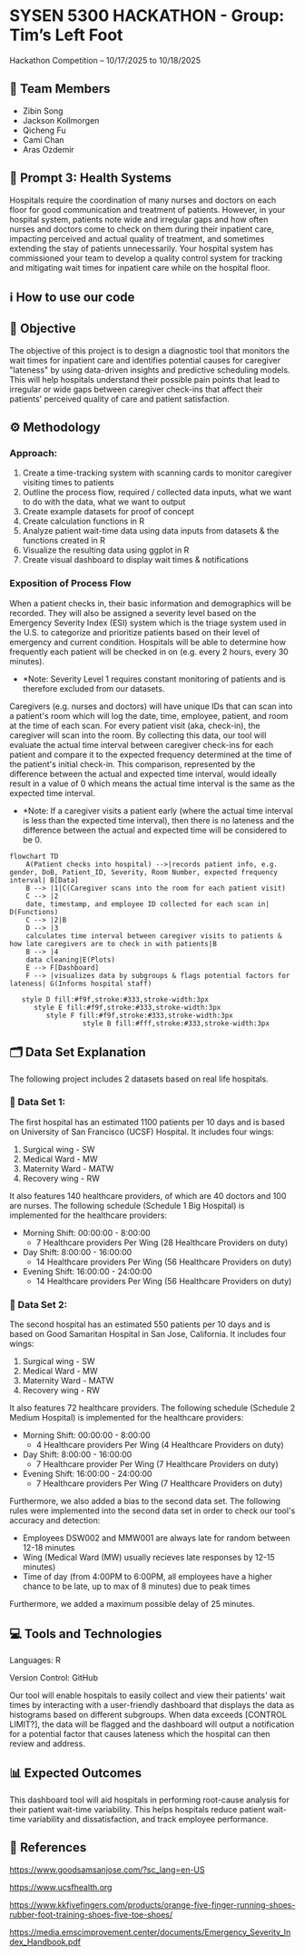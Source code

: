 # SYSEN 5300 HACKATHON - Group: Tim’s Left Foot

Hackathon Competition – 10/17/2025 to 10/18/2025

## 🧠 Team Members

- Zibin Song
- Jackson Kollmorgen
- Qicheng Fu
- Cami Chan
- Aras Ozdemir


## 🧩 Prompt 3: Health Systems

Hospitals require the coordination of many nurses and doctors on each floor for good communication and treatment of patients. However, in your hospital system, patients note wide and irregular gaps and how often nurses and doctors come to check on them during their inpatient care, impacting perceived and actual quality of treatment, and sometimes extending the stay of patients unnecessarily. Your hospital system has commissioned your team to develop a quality control system for tracking and mitigating wait times for inpatient care while on the hospital floor.

## ℹ️ How to use our code

## 🎯 Objective

The objective of this project is to design a diagnostic tool that monitors the wait times for inpatient care and identifies potential causes for caregiver "lateness" by using data-driven insights and predictive scheduling models. This will help hospitals understand their possible pain points that lead to irregular or wide gaps between caregiver check-ins that affect their patients' perceived quality of care and patient satisfaction.


## ⚙️ Methodology


### Approach:
1. Create a time-tracking system with scanning cards to monitor caregiver visiting times to patients
2. Outline the process flow, required / collected data inputs, what we want to do with the data, what we want to output
3. Create example datasets for proof of concept
4. Create calculation functions in R
5. Analyze patient wait-time data using data inputs from datasets & the functions created in R
6. Visualize the resulting data using ggplot in R
7. Create visual dashboard to display wait times & notifications 

### Exposition of Process Flow
When a patient checks in, their basic information and demographics will be recorded. They will also be assigned a severity level based on the Emergency Severity Index (ESI) system which is the triage system used in the U.S. to categorize and prioritize patients based on their level of emergency and current condition. Hospitals will be able to determine how frequently each patient will be checked in on (e.g. every 2 hours, every 30 minutes). 

- *Note: Severity Level 1 requires constant monitoring of patients and is therefore excluded from our datasets.


Caregivers (e.g. nurses and doctors) will have unique IDs that can scan into a patient's room which will log the date, time, employee, patient, and room at the time of each scan. For every patient visit (aka, check-in), the caregiver will scan into the room. By collecting this data, our tool will evaluate the actual time interval between caregiver check-ins for each patient and compare it to the expected frequency determined at the time of the patient's initial check-in. This comparison, represented by the difference between the actual and expected time interval, would ideally result in a value of 0 which means the actual time interval is the same as the expected time interval.

- *Note: If a caregiver visits a patient early (where the actual time interval is less than the expected time interval), then there is no lateness and the difference between the actual and expected time will be considered to be 0. 


~~~mermaid
flowchart TD
    A(Patient checks into hospital) -->|records patient info, e.g. gender, DoB, Patient_ID, Severity, Room Number, expected frequency interval| B[Data]
    B --> |1|C(Caregiver scans into the room for each patient visit)
    C --> |2 
    date, timestamp, and employee ID collected for each scan in| D(Functions)
    C --> |2|B
    D --> |3
    calculates time interval between caregiver visits to patients & how late caregivers are to check in with patients|B
    B --> |4
    data cleaning|E(Plots)
    E --> F[Dashboard]
    F --> |visualizes data by subgroups & flags potential factors for lateness| G(Informs hospital staff)

   style D fill:#f9f,stroke:#333,stroke-width:3px
      style E fill:#f9f,stroke:#333,stroke-width:3px
         style F fill:#f9f,stroke:#333,stroke-width:3px
                  style B fill:#fff,stroke:#333,stroke-width:3px
~~~

## 🗂️ Data Set Explanation

The following project includes 2 datasets based on real life hospitals.

### 📘 Data Set 1: 
The first hospital has an estimated 1100 patients per 10 days and is based on University of San Francisco (UCSF) Hospital. It includes four wings: 
1. Surgical wing - SW 
2. Medical Ward - MW 
3. Maternity Ward - MATW 
4. Recovery wing - RW 

It also features 140 healthcare providers, of which are 40 doctors and 100 are nurses. The following schedule (Schedule 1 Big Hospital) is implemented for the healthcare providers: 

- Morning Shift: 00:00:00 - 8:00:00
    - 7 Healthcare providers Per Wing (28 Healthcare Providers on duty)
- Day Shift: 8:00:00 - 16:00:00
    - 14 Healthcare providers Per Wing (56 Healthcare Providers on duty)
- Evening Shift: 16:00:00 - 24:00:00
    - 14 Healthcare providers Per Wing (56 Healthcare Providers on duty)

### 📘 Data Set 2: 
The second hospital has an estimated 550 patients per 10 days and is based on Good Samaritan Hospital in San Jose, California. It includes four wings: 
1. Surgical wing - SW 
2. Medical Ward - MW
3. Maternity Ward - MATW 
4. Recovery wing - RW

It also features 72 healthcare providers. The following schedule (Schedule 2 Medium Hospital) is implemented for the healthcare providers: 
- Morning Shift: 00:00:00 - 8:00:00
    - 4 Healthcare providers Per Wing (4 Healthcare Providers on duty)
- Day Shift: 8:00:00 - 16:00:00
    - 7 Healthcare provider Per Wing (7 Healthcare Providers on duty)
- Evening Shift: 16:00:00 - 24:00:00
    - 7 Healthcare providers Per Wing (7 Healthcare Providers on duty)
 

Furthermore, we also added a bias to the second data set. The following rules were implemented into the second data set in order to check our tool's accuracy and detection:
- Employees DSW002 and MMW001 are always late for random between 12-18 minutes
- Wing (Medical Ward (MW) usually recieves late responses by 12-15 minutes) 
- Time of day (from 4:00PM to 6:00PM, all employees have a higher chance to be late, up to max of 8 minutes) due to peak times

Furthermore, we added a maximum possible delay of 25 minutes. 


## 💻 Tools and Technologies

Languages: R

Version Control: GitHub

Our tool will enable hospitals to easily collect and view their patients' wait times by interacting with a user-friendly dashboard that displays the data as histograms based on different subgroups. When data exceeds [CONTROL LIMIT?], the data will be flagged and the dashboard will output a notification for a potential factor that causes lateness which the hospital can then review and address.  


## 📊 Expected Outcomes

This dashboard tool will aid hospitals in performing root-cause analysis for their patient wait-time variability. This helps hospitals reduce patient wait-time variability and dissatisfaction, and track employee performance.


## 📜 References

https://www.goodsamsanjose.com/?sc_lang=en-US

https://www.ucsfhealth.org

https://www.kkfivefingers.com/products/orange-five-finger-running-shoes-rubber-foot-training-shoes-five-toe-shoes/

https://media.emscimprovement.center/documents/Emergency_Severity_Index_Handbook.pdf
